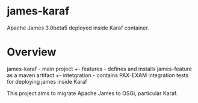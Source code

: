 james-karaf
===========

Apache James 3.0beta5 deployed inside Karaf container.

Overview
========

james-karaf  - main project
+- features - defines and installs james-feature as a maven artifact
+- intetgration - contains PAX-EXAM integration tests for deploying james inside Karaf

This project aims to migrate Apache James to OSGi, particular Karaf.
